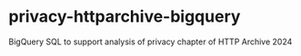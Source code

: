 # privacy-httparchive-bigquery
BigQuery SQL to support analysis of privacy chapter of HTTP Archive 2024
